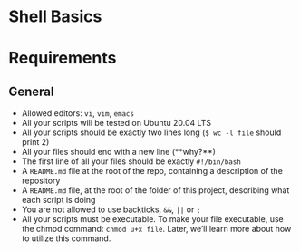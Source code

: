 # Shell Basics

<h1>Requirements</h1>
<h2>General</h2>
<ul>
   <li>Allowed editors: <code>vi</code>, <code>vim</code>, <code>emacs</code></li>
   <li>All your scripts will be tested on Ubuntu 20.04 LTS</li>
   <li>All your scripts should be exactly two lines long (<code>$ wc -l file</code> should print 2)</li>
   <li>All your files should end with a new line (**why?**)</li>
   <li>The first line of all your files should be exactly <code>#!/bin/bash</code></li>
   <li>A <code>README.md</code> file at the root of the repo, containing a description of the repository</li>
   <li>A <code>README.md</code> file, at the root of the folder of this project, describing what each script is doing</li>
   <li>You are not allowed to use backticks, <code>&&</code>, <code>||</code> or <code>;</code></li>
   <li>All your scripts must be executable. To make your file executable, use the chmod command: <code>chmod u+x file</code>. Later, we’ll learn more about how to utilize this command.</li>
</ul>
